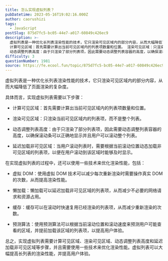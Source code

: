 ```yaml
---
title: 怎么实现虚拟列表？
pubDatetime: 2023-05-16T19:02:16.000Z
author: caorushizi
tags:
  - JavaScript
postSlug: 875d7fc5-bc05-44e7-a017-60849c426ec9
description: >-
  虚拟列表是一种优化长列表渲染性能的技术，它只渲染可见区域内的部分内容，从而大幅降低了页面渲染的复杂度。 具体而言，实现虚拟列表需要以下步骤：
  计算可见区域：首先需要计算出当前可见区域内的列表项数量和位置。 渲染可见区域：只渲染当前可见区域内的列表项，而不是整个列表。
  动态调整列表高度：由于只渲染了部分列表项，因此需要动态调整列表容器的高度，以确保滚动条可以正确地显示并且用户可以滚动整个列表。 延迟
difficulty: 3
questionNumber: 1981
source: https://fe.ecool.fun/topic/875d7fc5-bc05-44e7-a017-60849c426ec9
---
```


虚拟列表是一种优化长列表渲染性能的技术，它只渲染可见区域内的部分内容，从而大幅降低了页面渲染的复杂度。

具体而言，实现虚拟列表需要以下步骤：

- 计算可见区域：首先需要计算出当前可见区域内的列表项数量和位置。

- 渲染可见区域：只渲染当前可见区域内的列表项，而不是整个列表。

- 动态调整列表高度：由于只渲染了部分列表项，因此需要动态调整列表容器的高度，以确保滚动条可以正确地显示并且用户可以滚动整个列表。

- 延迟加载非可见区域：当用户滚动列表时，需要根据当前滚动位置动态加载非可见区域的列表项，以便在用户滚动到该区域时能够及时显示。

在实现虚拟列表的过程中，还可以使用一些技术来优化渲染性能，包括：

- 虚拟 DOM：使用虚拟 DOM 技术可以减少每次重新渲染时需要操作真实 DOM 的次数，从而提高渲染性能。

- 懒加载：懒加载可以延迟加载非可见区域的列表项，从而减少不必要的网络请求和资源占用。

- 缓存：缓存可以在滚动时快速复用已经渲染的列表项，从而减少重新渲染的次数。

- 预测算法：使用预测算法可以根据当前滚动位置和滚动速度来预测用户可能查看的区域，并提前加载该区域的列表项，以提高用户体验。

总之，实现虚拟列表需要计算可见区域、渲染可见区域、动态调整列表高度和延迟加载非可见区域等步骤，并且需要使用一些技术来优化渲染性能。虚拟列表可以大幅提高长列表的渲染性能，并提高用户体验。
